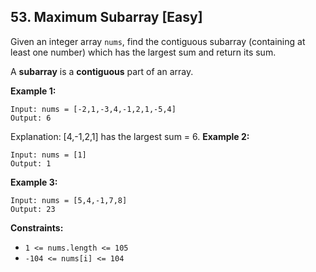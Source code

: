 ## 53. Maximum Subarray [Easy]
Given an integer array `nums`, find the contiguous subarray (containing at least one number) which has the largest sum and return its sum.

A **subarray** is a **contiguous** part of an array.


**Example 1:**
```
Input: nums = [-2,1,-3,4,-1,2,1,-5,4]
Output: 6
```
Explanation: [4,-1,2,1] has the largest sum = 6.
**Example 2:**
```
Input: nums = [1]
Output: 1
```
**Example 3:**
```
Input: nums = [5,4,-1,7,8]
Output: 23
```
 

**Constraints:**

- `1 <= nums.length <= 105`
- `-104 <= nums[i] <= 104`